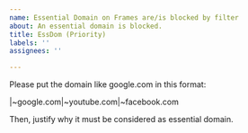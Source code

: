 ```yaml
---
name: Essential Domain on Frames are/is blocked by filter
about: An essential domain is blocked.
title: EssDom (Priority)
labels: ''
assignees: ''

---
```


Please put the domain like google.com in this format:

|~google.com|~youtube.com|~facebook.com


Then, justify why it must be considered as essential domain.
